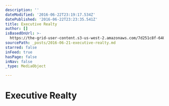 ```yaml
---
description: ''
dateModified: '2016-06-22T23:19:17.534Z'
datePublished: '2016-06-22T23:23:35.541Z'
title: Executive Realty
author: []
isBasedOnUrl: >-
  https://the-grid-user-content.s3-us-west-2.amazonaws.com/7d251c8f-640e-4f6f-aa4a-cf84de60c80e.jpg
sourcePath: _posts/2016-06-21-executive-realty.md
starred: false
inFeed: true
hasPage: false
inNav: false
_type: MediaObject

---
```

# Executive Realty